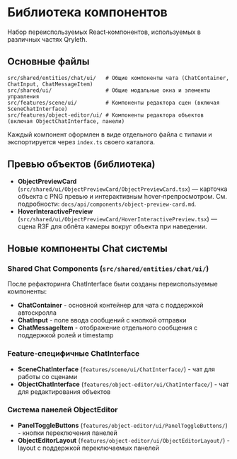 # Библиотека компонентов

Набор переиспользуемых React‑компонентов, используемых в различных частях Qryleth.

## Основные файлы

```text
src/shared/entities/chat/ui/   # Общие компоненты чата (ChatContainer, ChatInput, ChatMessageItem)
src/shared/ui/                 # Общие модальные окна и элементы управления
src/features/scene/ui/         # Компоненты редактора сцен (включая SceneChatInterface)
src/features/object-editor/ui/ # Компоненты редактора объектов (включая ObjectChatInterface, панели)
```

Каждый компонент оформлен в виде отдельного файла с типами и экспортируется через `index.ts` своего каталога.

## Превью объектов (библиотека)

- **ObjectPreviewCard** (`src/shared/ui/ObjectPreviewCard/ObjectPreviewCard.tsx`) — карточка объекта с PNG превью и интерактивным hover‑препросмотром. См. подробности: `docs/api/components/object-preview-card.md`.
- **HoverInteractivePreview** (`src/shared/ui/ObjectPreviewCard/HoverInteractivePreview.tsx`) — сцена R3F для облёта камеры вокруг объекта при наведении.

## Новые компоненты Chat системы

### Shared Chat Components (`src/shared/entities/chat/ui/`)

После рефакторинга ChatInterface были созданы переиспользуемые компоненты:

- **ChatContainer** - основной контейнер для чата с поддержкой автоскролла
- **ChatInput** - поле ввода сообщений с кнопкой отправки  
- **ChatMessageItem** - отображение отдельного сообщения с поддержкой ролей и timestamp

### Feature-специфичные ChatInterface

- **SceneChatInterface** (`features/scene/ui/ChatInterface/`) - чат для работы со сценами
- **ObjectChatInterface** (`features/object-editor/ui/ChatInterface/`) - чат для редактирования объектов

### Система панелей ObjectEditor

- **PanelToggleButtons** (`features/object-editor/ui/PanelToggleButtons/`) - кнопки переключения панелей
- **ObjectEditorLayout** (`features/object-editor/ui/ObjectEditorLayout/`) - layout с поддержкой переключаемых панелей
